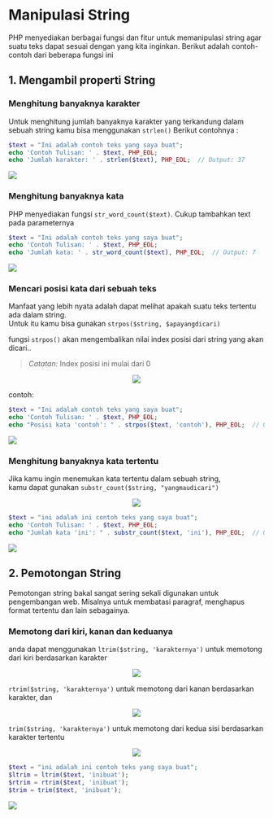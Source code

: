# Manipulasi String

PHP menyediakan berbagai fungsi dan fitur untuk memanipulasi string agar suatu teks dapat sesuai dengan yang kita inginkan. Berikut adalah contoh-contoh dari beberapa fungsi ini

## 1. Mengambil properti  String

### Menghitung banyaknya karakter
Untuk menghitung jumlah banyaknya karakter yang terkandung dalam sebuah string kamu bisa menggunakan `strlen()`
Berikut contohnya : 
```php
$text = "Ini adalah contoh teks yang saya buat";
echo 'Contoh Tulisan: ' . $text, PHP_EOL;
echo 'Jumlah karakter: ' . strlen($text), PHP_EOL;  // Output: 37
```

<a href='1_properti_string.php#menghitung-banyaknya-karakter' target='_blank'>
    <img src="https://img.shields.io/static/v1?&label=Demo&message=%3E&color">
</a>


### Menghitung banyaknya kata
PHP menyediakan fungsi `str_word_count($text)`. Cukup tambahkan text pada parameternya

```php
$text = "Ini adalah contoh teks yang saya buat";
echo 'Contoh Tulisan: ' . $text, PHP_EOL;
echo 'Jumlah kata: ' . str_word_count($text), PHP_EOL;  // Output: 7
```
<a href='1_properti_string.php#menghitung-banyaknya-kata' target='_blank'>
    <img src="https://img.shields.io/static/v1?&label=Demo&message=%3E&color">
</a>

### Mencari posisi kata dari sebuah teks
Manfaat yang lebih nyata adalah dapat melihat apakah suatu teks tertentu ada dalam string. <br/>
Untuk itu kamu bisa gunakan `strpos($string, $apayangdicari)`

fungsi `strpos()` akan mengembalikan nilai index posisi dari string yang akan dicari.. 
> _Catatan:_ Index posisi ini mulai dari 0

<p align="center">
    <img src="../../assets/content/basics/5_string_manipulation/strpos.gif">
</p>
contoh: 

```php
$text = "Ini adalah contoh teks yang saya buat";
echo 'Contoh Tulisan: ' . $text, PHP_EOL;
echo "Posisi kata 'contoh': " . strpos($text, 'contoh'), PHP_EOL;  // Output: 11
```
<a href='1_properti_string.php#mencari-posisi-dari-sebuah-kata' target='_blank'>
    <img src="https://img.shields.io/static/v1?&label=Demo&message=%3E&color">
</a>

### Menghitung banyaknya kata tertentu
Jika kamu ingin menemukan kata tertentu dalam sebuah string, 
<br/>kamu dapat gunakan `substr_count($string, "yangmaudicari")`

<p align="center">
    <img src="../../assets/content/basics/5_string_manipulation/substr_count.gif">
</p>


```php
$text = "ini adalah ini contoh teks yang saya buat";
echo 'Contoh Tulisan: ' . $text, PHP_EOL;
echo "Jumlah kata 'ini': " . substr_count($text, 'ini'), PHP_EOL;  // Output: 2
```
<a href='1_properti_string.php#menghitung-banyaknya-kata-tertentu' target='_blank'>
    <img src="https://img.shields.io/static/v1?&label=Demo&message=%3E&color">
</a>

## 2. Pemotongan String
Pemotongan string bakal sangat sering sekali digunakan untuk pengembangan web. Misalnya untuk membatasi paragraf, menghapus format tertentu dan lain sebagainya.

### Memotong dari kiri, kanan dan keduanya

anda dapat menggunakan `ltrim($string, 'karakternya')` untuk memotong dari kiri berdasarkan karakter<br/>

<p align="center">
    <img src="../../assets/content/basics/5_string_manipulation/ltrim.gif">
</p>

`rtrim($string, 'karakternya')` untuk memotong dari kanan berdasarkan karakter, dan<br/>

<p align="center">
    <img src="../../assets/content/basics/5_string_manipulation/rtrim.gif">
</p>

`trim($string, 'karakternya')` untuk memotong dari kedua sisi berdasarkan karakter tertentu<br/>

<p align="center">
    <img src="../../assets/content/basics/5_string_manipulation/trim.gif">
</p>

```php
$text = "ini adalah ini contoh teks yang saya buat";
$ltrim = ltrim($text, 'inibuat'); 
$rtrim = rtrim($text, 'inibuat'); 
$trim = trim($text, 'inibuat'); 
```
<a href='2_pemotongan_string.php' target='_blank'>
    <img src="https://img.shields.io/static/v1?&label=Demo&message=%3E&color">
</a>

